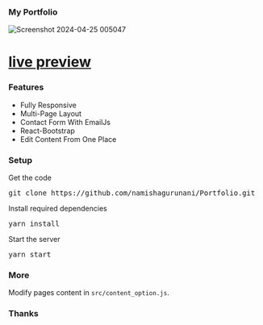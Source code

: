 ### My Portfolio 
![Screenshot 2024-04-25 005047](https://github.com/namishagurunani/Portfolio/assets/126158413/d72fc101-91fc-4f34-a719-ef38d2a9bcfa)

# [live preview](https://netflix-website.netlify.app/)

### Features

- Fully Responsive
- Multi-Page Layout
- Contact Form With EmailJs
- React-Bootstrap
- Edit Content From One Place

### Setup

Get the code

<pre>git clone https://github.com/namishagurunani/Portfolio.git</pre>
 
Install required dependencies

<pre>yarn install</pre>


Start the server

<pre>yarn start</pre>

### More

Modify pages content in  `src/content_option.js`.

### Thanks

